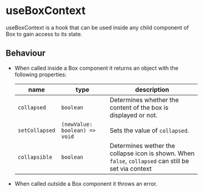 # useBoxContext

useBoxContext is a hook that can be used inside any child component of Box to gain access to its state.

## Behaviour
- When called inside a Box component it returns an object with the following properties:  

    | name | type |  description |
    |-----------|------------|--------|
    | `collapsed` | `boolean` | Determines whether the content of the box is displayed or not. | 
    | `setCollapsed` | `(newValue: boolean) => void` |  Sets the value of `collapsed`. |
    | `collapsible` | `boolean` | Determines wether the collapse icon is shown. When `false`, `collapsed` can still be set via context |

- When called outside a Box component it throws an error. 